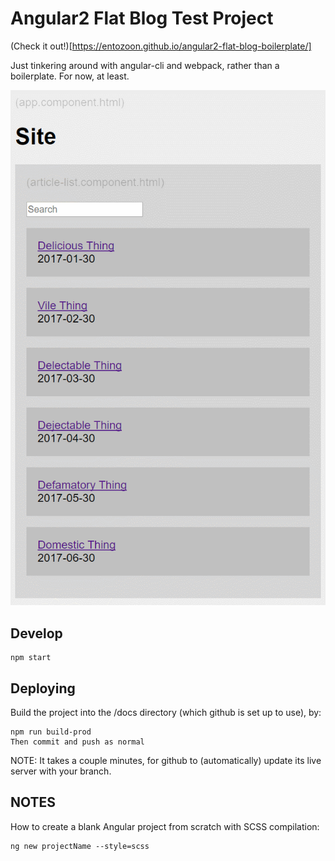 # Angular2 Flat Blog Test Project

(Check it out!)[https://entozoon.github.io/angular2-flat-blog-boilerplate/]

Just tinkering around with angular-cli and webpack, rather than a boilerplate.
For now, at least.

![Its a start!](posterity/1.gif)

## Develop

    npm start

## Deploying

Build the project into the /docs directory (which github is set up to use), by:

    npm run build-prod
    Then commit and push as normal

NOTE: It takes a couple minutes, for github to (automatically) update its live
server with your branch.

## NOTES

How to create a blank Angular project from scratch with SCSS compilation:

    ng new projectName --style=scss
